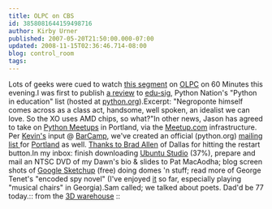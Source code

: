 ```yaml
---
title: OLPC on CBS
id: 3858081644159498716
author: Kirby Urner
published: 2007-05-20T21:50:00.000-07:00
updated: 2008-11-15T02:36:46.714-08:00
blog: control_room
tags: 
---
```


Lots of geeks were cued to watch [this segment](http://www.cbsnews.com/stories/2007/05/20/60minutes/main2830058.shtml) on [OLPC](http://laptop.org/) on 60 Minutes this evening.I was first to publish [a review](http://mail.python.org/pipermail/edu-sig/2007-May/007935.html) to [edu-sig](http://mail.python.org/pipermail/edu-sig/), Python Nation's "Python in education" list (hosted at [python.org](http://www.python.org/)).Excerpt: "Negroponte himself comes across as a class act, handsome, well spoken, an idealist we can love. So the XO uses AMD chips, so what?"In other news, Jason has agreed to take on [Python Meetups](http://python.meetup.com/183/) in Portland, via the [Meetup.com](http://www.meetup.com/) infrastructure. Per [Kevin's](http://worldgame.blogspot.com/2007/05/aqua-teen-movie-review.html) input @ [BarCamp](http://mybizmo.blogspot.com/2007/05/barcamp-portland.html), we've created an official (python.org) [mailing list ](http://mail.python.org/mailman/listinfo/portland)for [Portland](http://wiki.python.org/moin/LocalUserGroups) as well. [Thanks to Brad Allen](http://mail.python.org/pipermail/portland/2007-May/000001.html) of Dallas for hitting the restart button.[](https://blogger.googleusercontent.com/img/b/R29vZ2xl/AVvXsEiC9RpzkSEm64_dmxacnaO223SJoVx2J5eApgd32aLtFC2E0_2zJWTJU8qO6k2ckKNUytDV5B-TUhFszuV-B1ypCBqMiaksrPI2cGWBd7LEX3UC0rmitEK7NfWcj61DnwR1SQzA/s1600-h/ubuntustudio.png)In my inbox: finish downloading [Ubuntu Studio](http://ubuntustudio.org/) (37%), prepare and mail an NTSC DVD of my Dawn's bio & slides to Pat MacAodha; blog screen shots of [Google Sketchup](http://sketchup.google.com/index.html) (free) doing domes 'n stuff; read more of George Tenet's "encoded spy novel" (I've enjoyed [it](http://www.amazon.com/At-Center-Storm-Years-CIA/dp/0061147788/) so far, especially playing "musical chairs" in Georgia).Sam called; we talked about poets. Dad'd be 77 today.[](https://blogger.googleusercontent.com/img/b/R29vZ2xl/AVvXsEjy4jj3d77HC93PXb0hX0shF5JHLHpZq7P2o2j-LC35QGERe4ZC6Sarj2YS-yHN7UU1nmVR_rNhG6TY4S3NRRLUPFesSwtIHHYzvwP6iB9_HBC3rUDAOaYP8k1i8Bw0l9oRvca8/s1600-h/domemodel.png):: from the [3D warehouse](http://www.grunch.net/synergetics/gst1.html) ::